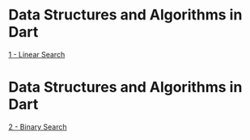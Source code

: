 # Data Structures and Algorithms in Dart

[1 - Linear Search](/code_base/linear_search.dart)

# Data Structures and Algorithms in Dart

[2 - Binary Search](/code_base/binary_search.dart)
